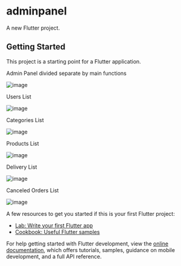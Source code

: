 # adminpanel

A new Flutter project.

## Getting Started

This project is a starting point for a Flutter application.

Admin Panel divided separate by main functions

![image](https://github.com/RakhmanSabirov/admin-panel-for-SP/assets/140696861/7ce29734-4666-4817-b791-55aa2e4ac371)

Users List

![image](https://github.com/RakhmanSabirov/admin-panel-for-SP/assets/140696861/4fd1e6bf-f072-40dd-9000-436668f55d79)

Categories List

![image](https://github.com/RakhmanSabirov/admin-panel-for-SP/assets/140696861/addf6a38-2a8d-40e0-bb4a-96a367f9a48f)

Products List

![image](https://github.com/RakhmanSabirov/admin-panel-for-SP/assets/140696861/6fa5975d-bafe-4d39-8bec-ce8ef8c69bdc)

Delivery List

![image](https://github.com/RakhmanSabirov/admin-panel-for-SP/assets/140696861/72cb6249-c3f5-4929-9ca6-d6b7eef410b8)

Canceled Orders List

![image](https://github.com/RakhmanSabirov/admin-panel-for-SP/assets/140696861/f0beb161-3e58-4717-b459-2e2eb3e79f07)





A few resources to get you started if this is your first Flutter project:

- [Lab: Write your first Flutter app](https://docs.flutter.dev/get-started/codelab)
- [Cookbook: Useful Flutter samples](https://docs.flutter.dev/cookbook)

For help getting started with Flutter development, view the
[online documentation](https://docs.flutter.dev/), which offers tutorials,
samples, guidance on mobile development, and a full API reference.
